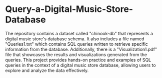 # Query-a-Digital-Music-Store-Database
The repository contains a dataset called "chinook-db" that represents a digital music store's database schema. It also includes a file named "Queries1.txt" which contains SQL queries written to retrieve specific information from the database. Additionally, there is a "Visualization1.pdf" file that showcases the results and visualizations generated from the queries. This project provides hands-on practice and examples of SQL queries in the context of a digital music store database, allowing users to explore and analyze the data effectively.
